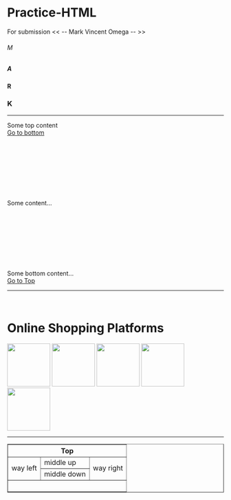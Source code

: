 <!DOCTYPE html>
# Practice-HTML
For submission << -- Mark Vincent Omega -- >>
<html>
<head>
  
  <title>Practice HTML 2.1</title>
  
</head>
<body>
  
<!-- Q1.Your name as heading per letter -->  

  <h6>M</h6>
  <h5>A</h5>
  <h4>R</h4>
  <h3>K</h3>
<hr />
<!--Q2. Up and bottom target/anchor link -->
<p>Some top content<br />
<a href="#bottom">Go to bottom</a>
</p>
<br /><br /><br /><br /><br /><br /><br />
<p>Some content...</p>
<br /><br /><br /><br /><br /><br /><br />
<p id="bottom">Some bottom content...<br />
<a href="#top">Go to Top</a>
</p>
<hr />
<!--Q2. img links to Shopee, Lazada, Shein, Amazon, eBay-->
<p>
</a>
<br />
     <h1>Online Shopping Platforms</h1>
    <a href="https://www.lazada.com" target="_blank">
        <img src="lazada.png" width="100" height="100"></a>
    <a href="https://shopee.com">
        <img src="shopee.png" width="100" height="100"></a>
    <a href="https://www.amazon.com">
        <img src="amazon.png" width="100" height="100"></a>
	  <a href="https://www.ebay.com">
        <img src="ebay.png" width="100" height="100"></a>
    <a href="https://www.zalora.com.ph/" target="_blank">
        <img src="Images//zalora.jpg" width="100" height="100"></a>
</p>
<hr />
  
<!--Q3. Puzzle Table-->
<table border="1">
    <tr>
     <th colspan="3" align="center">Top</th>
    </tr>
    <tr>
     <td rowspan="2">way left</td>
     <td>middle up</td>
     <td rowspan="2">way right</td>
    </tr>
    <tr><html>
     <td>middle down</td>
    </tr>
    <tr>
     <td colspan="3">&nbsp;</rd>
    </tr>
    </table>
</body>
</html>

